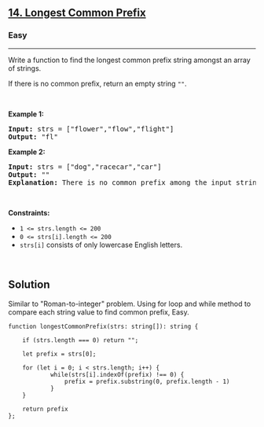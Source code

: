 <h2><a href="https://leetcode.com/problems/longest-common-prefix/">14. Longest Common Prefix</a></h2><h3>Easy</h3><hr><div><p>Write a function to find the longest common prefix string amongst an array of strings.</p>

<p>If there is no common prefix, return an empty string <code>""</code>.</p>

<p>&nbsp;</p>
<p><strong class="example">Example 1:</strong></p>

<pre><strong>Input:</strong> strs = ["flower","flow","flight"]
<strong>Output:</strong> "fl"
</pre>

<p><strong class="example">Example 2:</strong></p>

<pre><strong>Input:</strong> strs = ["dog","racecar","car"]
<strong>Output:</strong> ""
<strong>Explanation:</strong> There is no common prefix among the input strings.
</pre>

<p>&nbsp;</p>
<p><strong>Constraints:</strong></p>

<ul>
	<li><code>1 &lt;= strs.length &lt;= 200</code></li>
	<li><code>0 &lt;= strs[i].length &lt;= 200</code></li>
	<li><code>strs[i]</code> consists of only lowercase English letters.</li>
</ul>
</div>
<br>

## Solution
Similar to "Roman-to-integer" problem.
Using for loop and while method to compare each string value to find common prefix, Easy.

```
function longestCommonPrefix(strs: string[]): string {

    if (strs.length === 0) return "";

    let prefix = strs[0];

    for (let i = 0; i < strs.length; i++) {
            while(strs[i].indexOf(prefix) !== 0) {
                prefix = prefix.substring(0, prefix.length - 1)
            }
    }

    return prefix
};
```
